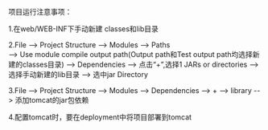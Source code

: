 项目运行注意事项：

1.在web/WEB-INF下手动新建 classes和lib目录

2.File  -->  Project Structure -->  Modules  -->  Paths  
  -->  Use module compile output path(Output path和Test output path均选择新建的classes目录)
  -->  Dependencies  -->  点击“+”,选择1 JARs or directories  -->  选择手动新建的lib目录  -->  选中jar Directory
  
3.File  -->  Project Structure -->  Modules  -->  Dependencies -->  +  -->  library  -->  添加tomcat的jar包依赖

4.配置tomcat时，要在deployment中将项目部署到tomcat